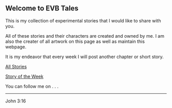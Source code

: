## Welcome to EVB Tales

This is my collection of experimental stories that I would like to share with you.

All of these stories and their characters are created and owned by me. I am also the creater of all artwork on this page as well as maintain this webpage.

It is my endeavor that every week I will post another chapter or short story.

[All Stories](Stories.md)

[Story of the Week](AuburnE1.md)

You can follow me on . . .

---

John 3:16
